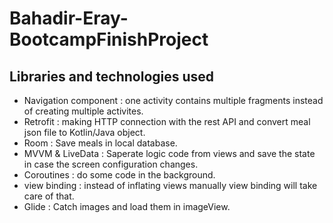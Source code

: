 # Bahadir-Eray-BootcampFinishProject
## Libraries and technologies used
* Navigation component : one activity contains multiple fragments instead of creating multiple activites.
* Retrofit : making HTTP connection with the rest API and convert meal json file to Kotlin/Java object.
* Room : Save meals in local database.
* MVVM & LiveData : Saperate logic code from views and save the state in case the screen configuration changes.
* Coroutines : do some code in the background.
* view binding : instead of inflating views manually view binding will take care of that.
* Glide : Catch images and load them in imageView.
